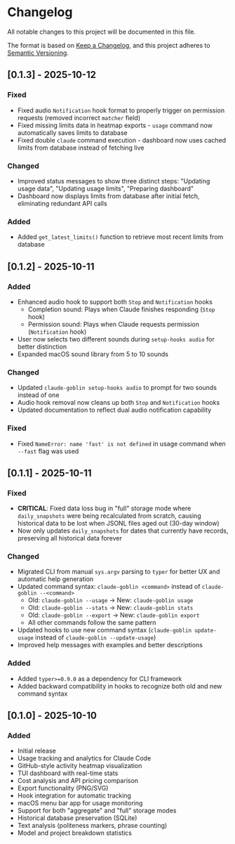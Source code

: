 # Changelog

All notable changes to this project will be documented in this file.

The format is based on [Keep a Changelog](https://keepachangelog.com/en/1.0.0/),
and this project adheres to [Semantic Versioning](https://semver.org/spec/v2.0.0.html).

## [0.1.3] - 2025-10-12

### Fixed
- Fixed audio `Notification` hook format to properly trigger on permission requests (removed incorrect `matcher` field)
- Fixed missing limits data in heatmap exports - `usage` command now automatically saves limits to database
- Fixed double `claude` command execution - dashboard now uses cached limits from database instead of fetching live

### Changed
- Improved status messages to show three distinct steps: "Updating usage data", "Updating usage limits", "Preparing dashboard"
- Dashboard now displays limits from database after initial fetch, eliminating redundant API calls

### Added
- Added `get_latest_limits()` function to retrieve most recent limits from database

## [0.1.2] - 2025-10-11

### Added
- Enhanced audio hook to support both `Stop` and `Notification` hooks
  - Completion sound: Plays when Claude finishes responding (`Stop` hook)
  - Permission sound: Plays when Claude requests permission (`Notification` hook)
- User now selects two different sounds during `setup-hooks audio` for better distinction
- Expanded macOS sound library from 5 to 10 sounds

### Changed
- Updated `claude-goblin setup-hooks audio` to prompt for two sounds instead of one
- Audio hook removal now cleans up both `Stop` and `Notification` hooks
- Updated documentation to reflect dual audio notification capability

### Fixed
- Fixed `NameError: name 'fast' is not defined` in usage command when `--fast` flag was used

## [0.1.1] - 2025-10-11

### Fixed
- **CRITICAL**: Fixed data loss bug in "full" storage mode where `daily_snapshots` were being recalculated from scratch, causing historical data to be lost when JSONL files aged out (30-day window)
- Now only updates `daily_snapshots` for dates that currently have records, preserving all historical data forever

### Changed
- Migrated CLI from manual `sys.argv` parsing to `typer` for better UX and automatic help generation
- Updated command syntax: `claude-goblin <command>` instead of `claude-goblin --<command>`
  - Old: `claude-goblin --usage` → New: `claude-goblin usage`
  - Old: `claude-goblin --stats` → New: `claude-goblin stats`
  - Old: `claude-goblin --export` → New: `claude-goblin export`
  - All other commands follow the same pattern
- Updated hooks to use new command syntax (`claude-goblin update-usage` instead of `claude-goblin --update-usage`)
- Improved help messages with examples and better descriptions

### Added
- Added `typer>=0.9.0` as a dependency for CLI framework
- Added backward compatibility in hooks to recognize both old and new command syntax

## [0.1.0] - 2025-10-10

### Added
- Initial release
- Usage tracking and analytics for Claude Code
- GitHub-style activity heatmap visualization
- TUI dashboard with real-time stats
- Cost analysis and API pricing comparison
- Export functionality (PNG/SVG)
- Hook integration for automatic tracking
- macOS menu bar app for usage monitoring
- Support for both "aggregate" and "full" storage modes
- Historical database preservation (SQLite)
- Text analysis (politeness markers, phrase counting)
- Model and project breakdown statistics
